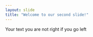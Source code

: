 ```yaml
---
layout: slide
title: "Welcome to our second slide!"
---
```

Your text
you are not right if you go left
